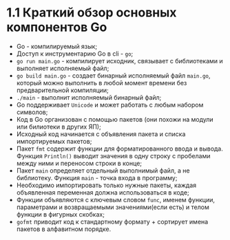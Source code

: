 # 1.1 Краткий обзор основных компонентов Go

* Go - компилируемый язык;
* Доступ к инструментарию Go в cli - `go`;
* `go run main.go` - компилирует исходник, связывает с библиотеками и выполняет исполняемый файл;
* `go build main.go` - создает бинарный исполняемый файл `main.go`, который можно выполнить в любой момент времени без предварительной компиляции;
* `./main` - выполнит исполняемый бинарный файл;
* Go поддерживает `Unicode` и может работать с любым набором символов;
* Код в Go организован с помощью пакетов (они похожи на модули или билиотеки в других ЯП);
* Исходный код начинается с объявления пакета и списка импортируемых пакетов;
* Пакет `fmt` содержит функции для форматированного ввода и вывода. Функция `Println()` выводит значения в одну строку с пробелами между ними и переносом строки в конце;
* Пакет `main` определяет отдельный выполнимый файл, а не библиотеку. Функция `main` - точка входа в программу;
* Необходимо импортировать только нужные пакеты, каждая объявленная переменная должна использоваться в коде;
* Функции объявляются с ключевым словом `func`, именем функции, параметрами и возвращаемыми значениями(если есть) и телом функции в фигурных скобках;
* `gofmt` приводит код к стандартному формату + сортирует имена пакетов в алфавитном порядке.


